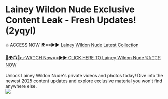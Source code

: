 # Lainey Wildon Nude Exclusive Content Leak - Fresh Updates! (2yqyl)

🔥 ACCESS NOW 🌍==►► <a href="https://tinyurl.com/yc657z5k" rel="nofollow">Lainey Wildon Nude Latest Collection</a>
<br><br>
[🔴🌍📺📱👉WA𝚃CH Now==►► CLICK HERE TO Lainey Wildon Nude 𝚆𝙰𝚃𝙲𝙷 NOW](https://tinyurl.com/yc657z5k)
<br><br>
Unlock Lainey Wildon Nude's private videos and photos today! Dive into the newest 2025 content updates and explore exclusive material you won’t find anywhere else.
<br>
<a href="https://tinyurl.com/yc657z5k" rel="nofollow" data-target="animated-image.originalLink"><img src="https://camo.githubusercontent.com/8a4f000d20f83aca3bf7ec5f350d767afa0574a8a352519fd8cfa583a6f93a33/68747470733a2f2f692e696d6775722e636f6d2f644a486b345a712e676966" data-canonical-src="https://i.imgur.com/dJHk4Zq.gif" style="max-width: 100%; display: inline-block;" data-target="animated-image.originalImage"></a>
<br>

